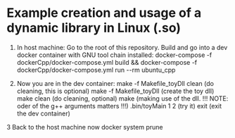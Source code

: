# Example creation and usage of a dynamic library in Linux (.so)

1. In host machine:
Go to the root of this repository.
Build and go into a dev docker container with GNU tool chain installed: docker-compose -f dockerCpp/docker-compose.yml build && docker-compose -f dockerCpp/docker-compose.yml run --rm ubuntu_cpp

2. Now you are in the dev container:
make -f Makefile_toyDll clean (do cleaning, this is optional)
make -f Makefile_toyDll (create the toy dll)
make clean (do cleaning, optional)
make (making use of the dll. !!! NOTE: oder of the g++ arguments matters !!!)
.bin/toyMain 1 2 (try it)
exit (exit the dev container)

3 Back to the host machine now
docker system prune

